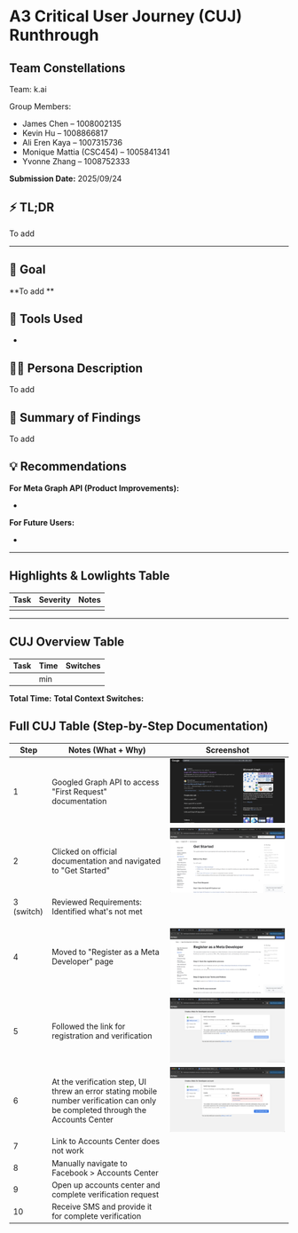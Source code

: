 # A3 Critical User Journey (CUJ) Runthrough

## Team Constellations

Team: k.ai

Group Members:

* James Chen – 1008002135
* Kevin Hu – 1008866817
* Ali Eren Kaya – 1007315736
* Monique Mattia (CSC454) – 1005841341
* Yvonne Zhang – 1008752333


**Submission Date:** 2025/09/24

## ⚡ TL;DR
To add

---

## 🎯 Goal

**To add **

## 🧰 Tools Used

* 

## 🧑‍💻 Persona Description

To add

## 📘 Summary of Findings

To add

## 💡 Recommendations

**For Meta Graph API (Product Improvements):**

* 

**For Future Users:**

* 

---

## Highlights & Lowlights Table

| Task | Severity | Notes |
| ----- | ----- | ----- |
|  |  |  |

---

 ## CUJ Overview Table

| Task | Time | Switches |
| ----- | ----- | ----- |
|  |  min |  |

**Total Time:** 
**Total Context Switches:** 

## Full CUJ Table (Step-by-Step Documentation)

| Step | Notes (What \+ Why) | Screenshot |
| ----- | ----- | ----- |
| 1 | Googled Graph API to access "First Request" documentation | ![ss1.png](./assets/ss1.png) |
| 2 | Clicked on official documentation and navigated to "Get Started" | ![ss2.png](./assets/ss2.png) |
| 3 (switch) | Reviewed Requirements: Identified what's not met |  |
| 4 | Moved to "Register as a Meta Developer" page | ![ss3.png](./assets/ss3.png) |
| 5 | Followed the link for registration and verification | ![ss4.png](./assets/ss4.png) |
| 6 | At the verification step, UI threw an error stating mobile number verification can only be completed through the Accounts Center | ![ss5.png](./assets/ss5.png) |
| 7 | Link to Accounts Center does not work |  |
| 8 | Manually navigate to Facebook > Accounts Center |  |
| 9 | Open up accounts center and complete verification request |  |
| 10 | Receive SMS and provide it for complete verification |  |
